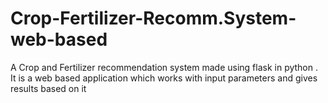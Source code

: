 # Crop-Fertilizer-Recomm.System-web-based
 A Crop and Fertilizer recommendation system made using flask in python . It is a web based application which works with input parameters and gives results based on it 
